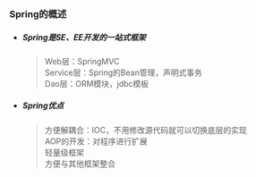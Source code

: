 ### Spring的概述  
* ##### Spring是SE、EE开发的一站式框架  
  > Web层：SpringMVC  
  > Service层：Spring的Bean管理，声明式事务  
  > Dao层：ORM模块，jdbc模板
* ##### Spring优点
  > 方便解耦合：IOC，不用修改源代码就可以切换底层的实现  
  > AOP的开发：对程序进行扩展  
  > 轻量级框架  
  > 方便与其他框架整合
